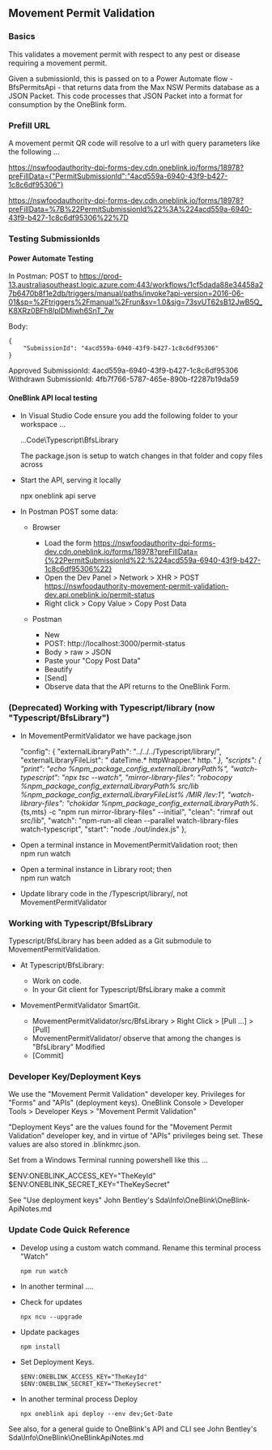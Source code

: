 ## Movement Permit Validation

### Basics

This validates a movement permit with respect to any pest or disease requiring a movement permit. 

Given a submissionId, this is passed on to a Power Automate flow - BfsPermitsApi - that returns data from the Max NSW Permits database as a JSON Packet. This code processes that JSON Packet into a format for consumption by the OneBlink form.

### Prefill URL

A movement permit QR code will resolve to a url with query parameters like the following ...

https://nswfoodauthority-dpi-forms-dev.cdn.oneblink.io/forms/18978?preFillData={"PermitSubmissionId":"4acd559a-6940-43f9-b427-1c8c6df95306"}

https://nswfoodauthority-dpi-forms-dev.cdn.oneblink.io/forms/18978?preFillData=%7B%22PermitSubmissionId%22%3A%224acd559a-6940-43f9-b427-1c8c6df95306%22%7D


### Testing SubmissionIds

#### Power Automate Testing

In Postman:
POST to
https://prod-13.australiasoutheast.logic.azure.com:443/workflows/1cf5dada88e34458a27b6470b8f1e2db/triggers/manual/paths/invoke?api-version=2016-06-01&sp=%2Ftriggers%2Fmanual%2Frun&sv=1.0&sig=73svUT62sB12JwB5Q_K8XRz0BFh8lpIDMiwh6SnT_7w

Body:

    {
        "SubmissionId": "4acd559a-6940-43f9-b427-1c8c6df95306"
    }

Approved  SubmissionId: 4acd559a-6940-43f9-b427-1c8c6df95306
Withdrawn SubmissionId: 4fb7f766-5787-465e-890b-f2287b19da59

#### OneBlink API local testing

* In Visual Studio Code ensure you add the following folder to your workspace ...

    ...Code\Typescript\BfsLibrary

    The package.json is setup to watch changes in that folder and copy files across

* Start the API, serving it locally

    npx oneblink api serve

* In Postman POST some data:

  + Browser
    - Load the form https://nswfoodauthority-dpi-forms-dev.cdn.oneblink.io/forms/18978?preFillData={%22PermitSubmissionId%22:%224acd559a-6940-43f9-b427-1c8c6df95306%22}
    - Open the Dev Panel > Network > XHR >  POST https://nswfoodauthority-movement-permit-validation-dev.api.oneblink.io/permit-status
    - Right click > Copy Value > Copy Post Data
  
  + Postman
    - New 
    - POST: http://localhost:3000/permit-status
    - Body > raw > JSON
    - Paste your "Copy Post Data"
    - Beautify
    - [Send]
    - Observe data that the API returns to the OneBlink Form.

### (Deprecated) Working with Typescript/library (now "Typescript/BfsLibrary")

* In MovementPermitValidator we have package.json

    "config": {
      "externalLibraryPath": "../../../Typescript/library/",
      "externalLibraryFileList": " dateTime.* httpWrapper.* http.*"
    },
    "scripts": {
      "print": "echo %npm_package_config_externalLibraryPath%",
      "watch-typescript": "npx tsc --watch",
      "mirror-library-files": "robocopy %npm_package_config_externalLibraryPath% src/lib %npm_package_config_externalLibraryFileList% /MIR /lev:1",
      "watch-library-files": "chokidar %npm_package_config_externalLibraryPath%*.{ts,mts} -c \"npm run mirror-library-files\" --initial",
      "clean": "rimraf out src/lib",
      "watch": "npm-run-all clean --parallel watch-library-files watch-typescript",
      "start": "node ./out/index.js"
    },

* Open a terminal instance in MovementPermitValidation root; then   
    npm run watch

* Open a terminal instance in Library root; then   
    npm run watch

* Update library code in the /Typescript/library/, not MovementPermitValidator

### Working with Typescript/BfsLibrary

Typescript/BfsLibrary has been added as a Git submodule to MovementPermitValidation.

* At Typescript/BfsLibrary:
  - Work on code.
  - In your Git client for Typescript/BfsLibrary make a commit

* MovementPermitValidator SmartGit. 
  - MovementPermitValidator/src/BfsLibrary > Right Click > [Pull ...] > [Pull]
  - MovementPermitValidator/ observe that among the changes is "BfsLibrary" Modified
  - [Commit]

### Developer Key/Deployment Keys

We use the "Movement Permit Validation" developer key. Privileges for "Forms" and "APIs" (deployment keys). OneBlink Console > Developer Tools > Developer Keys > "Movement Permit Validation"

"Deployment Keys" are the values found for the "Movement Permit Validation" developer key, and in virtue of "APIs" privileges being set. These values are also stored in .blinkmrc.json.

Set from a Windows Terminal running powershell like this ...

$ENV:ONEBLINK_ACCESS_KEY="TheKeyId"
$ENV:ONEBLINK_SECRET_KEY="TheKeySecret"

See "Use deployment keys" John Bentley's Sda\Info\OneBlink\OneBlink-ApiNotes.md

### Update Code Quick Reference

* Develop using a custom watch command. Rename this terminal process "Watch"

      npm run watch

* In another terminal ....

* Check for updates

      npx ncu --upgrade

* Update packages

      npm install

* Set Deployment Keys.

      $ENV:ONEBLINK_ACCESS_KEY="TheKeyId"
      $ENV:ONEBLINK_SECRET_KEY="TheKeySecret"      

* In another terminal process Deploy

      npx oneblink api deploy --env dev;Get-Date

See also, for a general guide to OneBlink's API and CLI see John Bentley's Sda\Info\OneBlink\OneBlinkApiNotes.md